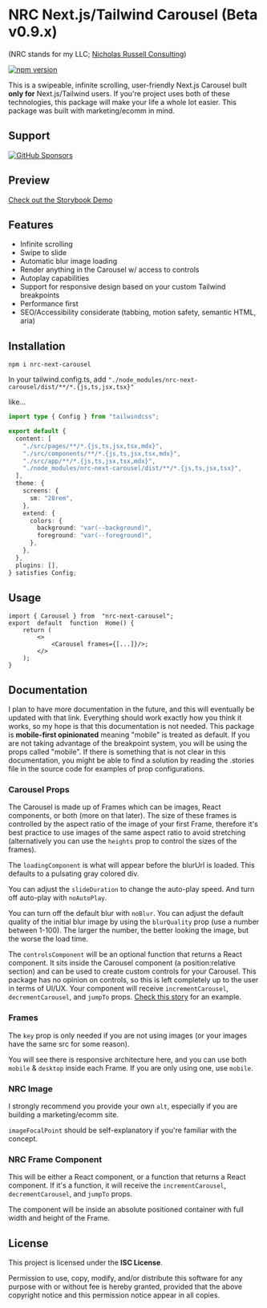 # NRC Next.js/Tailwind Carousel (Beta v0.9.x)

(NRC stands for my LLC; [Nicholas Russell Consulting](https://www.nicholasrussellconsulting.com/))

[![npm version](https://badge.fury.io/js/nrc-next-carousel.svg)](https://www.npmjs.com/package/nrc-next-carousel)

This is a swipeable, infinite scrolling, user-friendly Next.js Carousel built **only for** Next.js/Tailwind users. If you're project uses both of these technologies, this package will make your life a whole lot easier. This package was built with marketing/ecomm in mind.

## Support

[![GitHub Sponsors](https://img.shields.io/badge/sponsor-GitHub-blue?logo=github)](https://github.com/sponsors/nlowen233)

## Preview

[Check out the Storybook Demo](https://carousel.nicholasrussellconsulting.com)

## Features

- Infinite scrolling
- Swipe to slide
- Automatic blur image loading
- Render anything in the Carousel w/ access to controls
- Autoplay capabilities
- Support for responsive design based on your custom Tailwind breakpoints
- Performance first 
- SEO/Accessibility considerate (tabbing, motion safety, semantic HTML, aria)
  
## Installation

`npm i nrc-next-carousel`

In your tailwind.config.ts, add 
`"./node_modules/nrc-next-carousel/dist/**/*.{js,ts,jsx,tsx}"`

like...

```ts
import type { Config } from "tailwindcss";

export default {
  content: [
    "./src/pages/**/*.{js,ts,jsx,tsx,mdx}",
    "./src/components/**/*.{js,ts,jsx,tsx,mdx}",
    "./src/app/**/*.{js,ts,jsx,tsx,mdx}",
    "./node_modules/nrc-next-carousel/dist/**/*.{js,ts,jsx,tsx}",
  ],
  theme: {
    screens: {
      sm: "28rem",
    },
    extend: {
      colors: {
        background: "var(--background)",
        foreground: "var(--foreground)",
      },
    },
  },
  plugins: [],
} satisfies Config;
```

## Usage

```tsx
import { Carousel } from  "nrc-next-carousel";
export  default  function  Home() {
    return (
        <>
            <Carousel frames={[...]}/>;
        </>
    );
}
```

## Documentation
I plan to have more documentation in the future, and this will eventually be updated with that link. Everything should work exactly how you think it works, so my hope is that this documentation is not needed. This package is **mobile-first opinionated** meaning "mobile" is treated as default. If you are not taking advantage of the breakpoint system, you will be using the props called "mobile". If there is something that is not clear in this documentation, you might be able to find a solution by reading the .stories file in the source code for examples of prop configurations.

### Carousel Props
The Carousel is made up of Frames which can be images, React components, or both (more on that later). The size of these frames is controlled by the aspect ratio of the image of your first Frame, therefore it's best practice to use images of the same aspect ratio to avoid stretching (alternatively you can use the `heights` prop to control the sizes of the frames). 

The `loadingComponent` is what will appear before the blurUrl is loaded. This defaults to a pulsating gray colored div.

You can adjust the `slideDuration` to change the auto-play speed. And turn off auto-play with `noAutoPlay`.

You can turn off the default blur with `noBlur`. You can adjust the default quality of the initial blur image by using the `blurQuality` prop (use a number between 1-100). The larger the number, the better looking the image, but the worse the load time.

The `controlsComponent` will be an optional function that returns a React component. It sits inside the Carousel component (a position:relative section) and can be used to create custom controls for your Carousel. This package has no opinion on controls, so this is left completely up to the user in terms of UI/UX. Your component will receive `incrementCarousel`, `decrementCarousel`, and `jumpTo` props. [Check this story](https://carousel.nicholasrussellconsulting.com/?path=/story/nrccarousel--with-controls) for an example. 

### Frames
The `key` prop is only needed if you are not using images (or your images have the same src for some reason). 

You will see there is responsive architecture here, and you can use both `mobile` & `desktop` inside each Frame. If you are only using one, use `mobile`.

### NRC Image
I strongly recommend you provide your own `alt`, especially if you are building a marketing/ecomm site.

`imageFocalPoint` should be self-explanatory if you're familiar with the concept.

### NRC Frame Component
This will be either a React component, or a function that returns a React component. If it's a function, it will receive the `incrementCarousel`, `decrementCarousel`, and `jumpTo` props.

The component will be inside an absolute positioned container with full width and height of the Frame.


## License

This project is licensed under the **ISC License**.

Permission to use, copy, modify, and/or distribute this software for any purpose with or without fee is hereby granted, provided that the above copyright notice and this permission notice appear in all copies.



